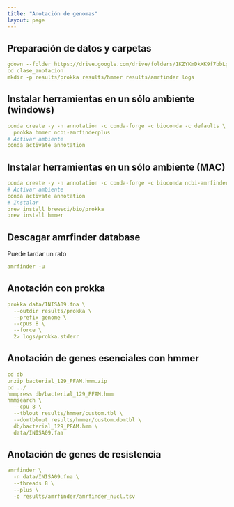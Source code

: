 ```yaml
---
title: "Anotación de genomas"
layout: page
---
```

## Preparación de datos y carpetas
```yml
gdown --folder https://drive.google.com/drive/folders/1KZYKmDkXK9f7bbLpRqFTSHbTm5VyFkMI?usp=sharing
cd clase_anotacion
mkdir -p results/prokka results/hmmer results/amrfinder logs
```
## Instalar herramientas en un sólo ambiente (windows)
```yml
conda create -y -n annotation -c conda-forge -c bioconda -c defaults \
  prokka hmmer ncbi-amrfinderplus
# Activar ambiente
conda activate annotation
```
## Instalar herramientas en un sólo ambiente (MAC)
```yml
conda create -y -n annotation -c conda-forge -c bioconda ncbi-amrfinderplus
# Activar ambiente
conda activate annotation
# Instalar
brew install brewsci/bio/prokka
brew install hmmer
```

## Descagar amrfinder database
Puede tardar un rato
```yml
amrfinder -u
```
## Anotación con prokka
```yml
prokka data/INISA09.fna \
  --outdir results/prokka \
  --prefix genome \
  --cpus 8 \
  --force \
  2> logs/prokka.stderr
```
## Anotación de genes esenciales con hmmer
```yml
cd db
unzip bacterial_129_PFAM.hmm.zip
cd ../
hmmpress db/bacterial_129_PFAM.hmm
hmmsearch \
  --cpu 8 \
  --tblout results/hmmer/custom.tbl \
  --domtblout results/hmmer/custom.domtbl \
  db/bacterial_129_PFAM.hmm \
  data/INISA09.faa
```

## Anotación de genes de resistencia
```yml
amrfinder \
  -n data/INISA09.fna \
  --threads 8 \
  --plus \
  -o results/amrfinder/amrfinder_nucl.tsv  
```
